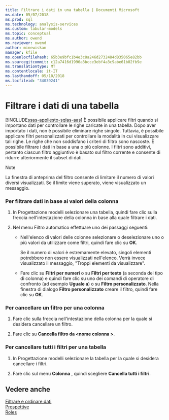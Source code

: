 ```yaml
---
title: Filtrare i dati in una tabella | Documenti Microsoft
ms.date: 05/07/2018
ms.prod: sql
ms.technology: analysis-services
ms.custom: tabular-models
ms.topic: conceptual
ms.author: owend
ms.reviewer: owend
author: minewiskan
manager: kfile
ms.openlocfilehash: 65b3e9bfc1b4e3c8a246d2732484d835065e82bb
ms.sourcegitcommit: c12a7416d1996a3bcce3ebf4a3c9abe61b02fb9e
ms.translationtype: MT
ms.contentlocale: it-IT
ms.lasthandoff: 05/10/2018
ms.locfileid: "34039241"
---
```

# <a name="filter-data-in-a-table"></a>Filtrare i dati di una tabella 
[!INCLUDE[ssas-appliesto-sqlas-aas](../../includes/ssas-appliesto-sqlas-aas.md)]
  È possibile applicare filtri quando si importano dati per controllare le righe caricate in una tabella. Dopo aver importato i dati, non è possibile eliminare righe singole. Tuttavia, è possibile applicare filtri personalizzati per controllare la modalità in cui visualizzare tali righe. Le righe che non soddisfano i criteri di filtro sono nascoste. È possibile filtrare i dati in base a una o più colonne. I filtri sono additivi, pertanto ciascun filtro aggiuntivo è basato sul filtro corrente e consente di ridurre ulteriormente il subset di dati.  
  
> [!NOTE]  
>  La finestra di anteprima del filtro consente di limitare il numero di valori diversi visualizzati. Se il limite viene superato, viene visualizzato un messaggio.  
  
### <a name="to-filter-data-based-on-column-values"></a>Per filtrare dati in base ai valori della colonna  
  
1.  In Progettazione modelli selezionare una tabella, quindi fare clic sulla freccia nell'intestazione della colonna in base alla quale filtrare i dati.  
  
2.  Nel menu Filtro automatico effettuare uno dei passaggi seguenti:  
  
    -   Nell'elenco di valori delle colonne selezionare o deselezionare uno o più valori da utilizzare come filtri, quindi fare clic su **OK**.  
  
         Se il numero di valori è estremamente elevato, singoli elementi potrebbero non essere visualizzati nell'elenco. Verrà invece visualizzato il messaggio, "Troppi elementi da visualizzare".  
  
    -   Fare clic su **Filtri per numeri** o su **Filtri per testo** (a seconda del tipo di colonna) e quindi fare clic su uno dei comandi di operatore di confronto (ad esempio **Uguale a**) o su **Filtro personalizzato**. Nella finestra di dialogo **Filtro personalizzato** creare il filtro, quindi fare clic su **OK**.  
  
### <a name="to-clear-a-filter-for-a-column"></a>Per cancellare un filtro per una colonna  
  
1.  Fare clic sulla freccia nell'intestazione della colonna per la quale si desidera cancellare un filtro.  
  
2.  Fare clic su **Cancella filtro da \<nome colonna >**.  
  
### <a name="to-clear-all-filters-for-a-table"></a>Per cancellare tutti i filtri per una tabella  
  
1.  In Progettazione modelli selezionare la tabella per la quale si desidera cancellare i filtri.  
  
2.  Fare clic sul menu **Colonna** , quindi scegliere **Cancella tutti i filtri**.  
  
## <a name="see-also"></a>Vedere anche  
 [Filtrare e ordinare dati](http://msdn.microsoft.com/library/55ebd7a6-2458-4398-911f-fcfeb2413f1b)   
 [Prospettive](../../analysis-services/tabular-models/perspectives-ssas-tabular.md)   
 [Roles](../../analysis-services/tabular-models/roles-ssas-tabular.md)  
  
  

